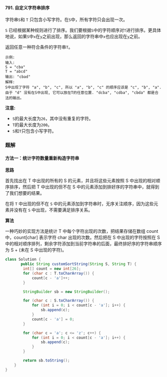 #### 791. 自定义字符串排序

字符串`S`和 `T` 只包含小写字符。在`S`中，所有字符只会出现一次。

`S` 已经根据某种规则进行了排序。我们要根据`S`中的字符顺序对`T`进行排序。更具体地说，如果`S`中`x`在`y`之前出现，那么返回的字符串中`x`也应出现在`y`之前。

返回任意一种符合条件的字符串`T`。

```shell
示例:
输入:
S = "cba"
T = "abcd"
输出: "cbad"
解释: 
S中出现了字符 "a", "b", "c", 所以 "a", "b", "c" 的顺序应该是 "c", "b", "a". 
由于 "d" 没有在S中出现, 它可以放在T的任意位置. "dcba", "cdba", "cbda" 都是合法的输出。
```

**注意:**

- `S`的最大长度为`26`，其中没有重复的字符。
- `T`的最大长度为`200`。
- `S`和`T`只包含小写字符。

### 题解

#### 方法一：统计字符数量重新构造字符串

**思路**

首先找出在 T 中出现的所有的 S 的元素，并且将这些元素按照 S 中出现的相对顺序排序，然后把 T 中出现的但不在 S 中的元素添加到排好序的字符串中，就得到了我们想要的结果。

在将 `T` 中出现的但不在 `S` 中的元素添加到字符串时，无序关注顺序，因为这些元素并没有在 `S` 中出现，不需要满足排序关系。

**算法**

一种巧妙的实现方法是统计 T 中每个字符出现的次数，把结果存储在数组 count 中，count[char] 表示字符 char 出现的次数。然后把在 S 中出现的字符按照在 S 中的相对顺序排列，剩余字符添加到当前字符串的后面，最终排好序的字符串顺序为 S + (未在 S 中出现的字符)。

```java
class Solution {
       public String customSortString(String S, String T) {
        int[] count = new int[26];
        for (char c : T.toCharArray()) {
            count[c - 'a']++;
        }

        StringBuilder sb = new StringBuilder();

        for (char c : S.toCharArray()) {
            for (int i = 0; i < count[c - 'a']; i++) {
                sb.append(c);
            }
            count[c - 'a'] = 0;
        }

        for (char c = 'a'; c <= 'z'; c++) {
            for (int i = 0; i < count[c - 'a']; i++) {
                sb.append(c);
            } 
        }

        return sb.toString();
    }
}
```


